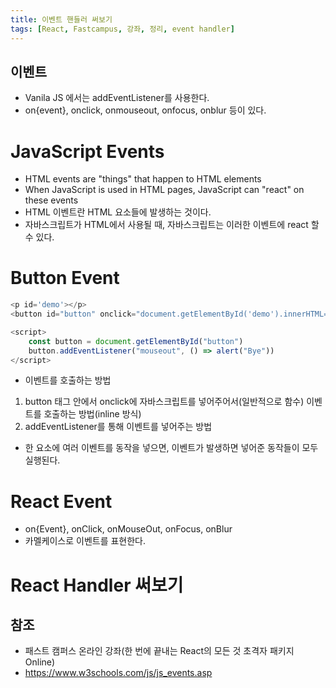 ```yaml
---
title: 이벤트 핸들러 써보기
tags: [React, Fastcampus, 강좌, 정리, event handler]
---
```


## 이벤트

- Vanila JS 에서는 addEventListener를 사용한다.
- on{event}, onclick, onmouseout, onfocus, onblur 등이 있다.

# JavaScript Events

- HTML events are "things" that happen to HTML elements
- When JavaScript is used in HTML pages, JavaScript can "react" on these events
- HTML 이벤트란 HTML 요소들에 발생하는 것이다.
- 자바스크립트가 HTML에서 사용될 때, 자바스크립트는 이러한 이벤트에 react 할 수 있다.

# Button Event

```JavaScript
<p id='demo'></p>
<button id="button" onclick="document.getElementById('demo').innerHTML=Date()">The time is?</button>

<script>
    const button = document.getElementById("button")
    button.addEventListener("mouseout", () => alert("Bye"))
</script>
```

- 이벤트를 호출하는 방법

1. button 태그 안에서 onclick에 자바스크립트를 넣어주어서(일반적으로 함수) 이벤트를 호출하는 방법(inline 방식)
2. addEventListener를 통해 이벤트를 넣어주는 방법

- 한 요소에 여러 이벤트를 동작을 넣으면, 이벤트가 발생하면 넣어준 동작들이 모두 실행된다.

# React Event

- on{Event}, onClick, onMouseOut, onFocus, onBlur
- 카멜케이스로 이벤트를 표현한다.

# React Handler 써보기

## 참조

- 패스트 캠퍼스 온라인 강좌(한 번에 끝내는 React의 모든 것 초격자 패키지 Online)
- https://www.w3schools.com/js/js_events.asp